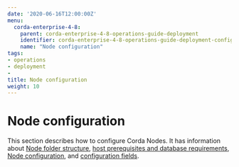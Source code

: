 ```yaml
---
date: '2020-06-16T12:00:00Z'
menu:
  corda-enterprise-4-8:
    parent: corda-enterprise-4-8-operations-guide-deployment
    identifier: corda-enterprise-4-8-operations-guide-deployment-configuration
    name: "Node configuration"
tags:
- operations
- deployment
-
title: Node configuration
weight: 10
---
```


# Node configuration

This section describes how to configure Corda Nodes. It has information about [Node folder structure](node-structure.md), [host prerequisites and database requirements](host-prereq.md), [Node configuration](corda-configuration-file.md), and [configuration fields](corda-configuration-fields.md).
